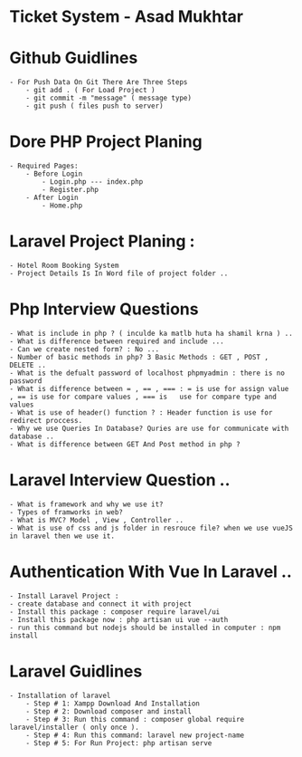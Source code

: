 # Ticket System - Asad Mukhtar
# Github Guidlines
    - For Push Data On Git There Are Three Steps
        - git add . ( For Load Project )
        - git commit -m "message" ( message type)
        - git push ( files push to server)
# Dore PHP Project Planing
    - Required Pages:
        - Before Login
            - Login.php --- index.php
            - Register.php
        - After Login
            - Home.php
# Laravel Project Planing :
    - Hotel Room Booking System
    - Project Details Is In Word file of project folder ..
# Php Interview Questions
    - What is include in php ? ( inculde ka matlb huta ha shamil krna ) ..
    - What is difference between required and include ...
    - Can we create nested form? : No ...
    - Number of basic methods in php? 3 Basic Methods : GET , POST , DELETE ..
    - What is the defualt password of localhost phpmyadmin : there is no password
    - What is difference between = , == , === : = is use for assign value , == is use for compare values , === is   use for compare type and values
    - What is use of header() function ? : Header function is use for redirect proccess.
    - Why we use Queries In Database? Quries are use for communicate with database ..
    - What is difference between GET And Post method in php ?
# Laravel Interview Question ..
    - What is framework and why we use it?
    - Types of framworks in web?
    - What is MVC? Model , View , Controller ..
    - What is use of css and js folder in resrouce file? when we use vueJS in laravel then we use it.
# Authentication With Vue In Laravel .. 
    - Install Laravel Project : 
    - create database and connect it with project
    - Install this package : composer require laravel/ui
    - Install this package now : php artisan ui vue --auth
    - run this command but nodejs should be installed in computer : npm install
# Laravel Guidlines
    - Installation of laravel
        - Step # 1: Xampp Download And Installation 
        - Step # 2: Download composer and install
        - Step # 3: Run this command : composer global require laravel/installer ( only once ).
        - Step # 4: Run this command: laravel new project-name
        - Step # 5: For Run Project: php artisan serve